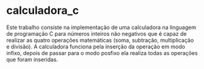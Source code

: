 # calculadora_c
Este trabalho consiste na implementação de uma calculadora na linguagem de programação C para números inteiros não negativos que é capaz de realizar as quatro operações matemáticas (soma, subtração, multiplicação e divisão). A calculadora funciona pela inserção da operação em modo infixo, depois de passar para o modo posfixo ela realiza todas as operações que foram inseridas.
